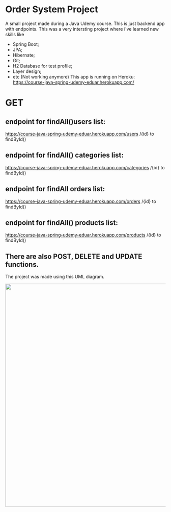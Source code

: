 # Order System Project

A small project made during a Java Udemy course. This is just backend app with endpoints.
This was a very intersting project where i've learned new skills like
- Spring Boot;
- JPA;
- Hibernate;
- Git;
- H2 Database for test profile;
- Layer design;
- etc
(Not working anymore)
This app is running on Heroku: https://course-java-spring-udemy-eduar.herokuapp.com/

# GET
## endpoint for findAll()users list: 
https://course-java-spring-udemy-eduar.herokuapp.com/users /{id} to findById()

## endpoint for findAll() categories list:
https://course-java-spring-udemy-eduar.herokuapp.com/categories /{id} to findById()

## endpoint for findAll orders list: 
https://course-java-spring-udemy-eduar.herokuapp.com/orders /{id} to findById()

## endpoint for findAll() products list: 
https://course-java-spring-udemy-eduar.herokuapp.com/products /{id} to findById()

## There are also POST, DELETE and UPDATE functions.


The project was made using this UML diagram.

<div align="center">
<img src="https://github.com/eduardothomazi/Spring-First-Project/blob/main/src/main/resources/uml.png" width="700px" />
</div>
